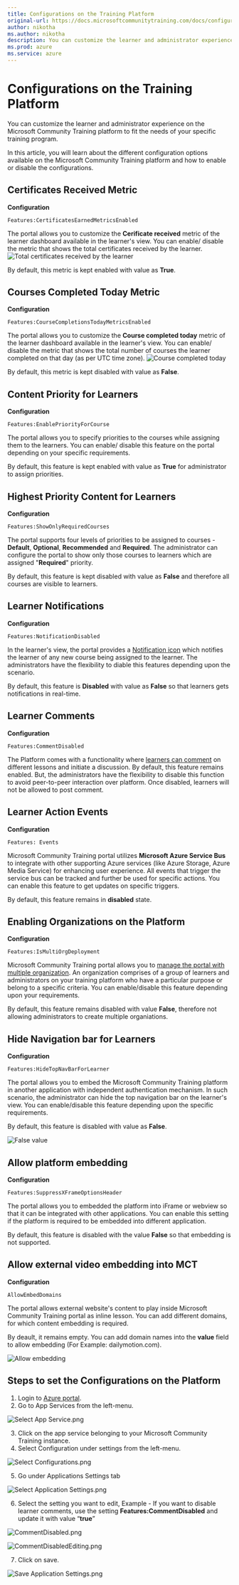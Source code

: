 ```yaml
---
title: Configurations on the Training Platform
original-url: https://docs.microsoftcommunitytraining.com/docs/configurations-on-the-training-platform
author: nikotha
ms.author: nikotha
description: You can customize the learner and administrator experience on the Microsoft Community Training platform to fit the needs of your specific training program.
ms.prod: azure
ms.service: azure
---
```


# Configurations on the Training Platform

You can customize the learner and administrator experience on the Microsoft Community Training platform to fit the needs of your specific training program. 

In this article, you will learn about the different configuration options available on the Microsoft Community Training platform and how to enable or disable the configurations. 

## Certificates Received Metric 

**Configuration**
```    
Features:CertificatesEarnedMetricsEnabled
```

The portal allows you to customize the **Cerificate received** metric of the learner dashboard available in the learner's view. You can enable/ disable the metric that shows the total certificates received by the learner.
![Total certificates received by the learner](../media/image%28418%29.png)

By default, this metric is kept enabled with value as **True**.

## Courses Completed Today Metric

**Configuration**
```
Features:CourseCompletionsTodayMetricsEnabled
```

The portal allows you to customize the **Course completed today** metric of the learner dashboard available in the learner's view. You can enable/ disable the metric that shows the total number of courses the learner completed on that day (as per UTC time zone). 
![Course completed today](../media/image%28419%29.png)

By default, this metric is kept disabled with value as **False**.

## Content Priority for Learners

**Configuration**
``` 
Features:EnablePriorityForCourse
```

The portal allows you to specify priorities to the courses while assigning them to the learners. You can enable/ disable this feature on the portal depending on your specific requirements.

By default, this feature is kept enabled with value as **True** for administrator to assign priorities.

## Highest Priority Content for Learners

**Configuration**
``` 
Features:ShowOnlyRequiredCourses
```

The portal supports four levels of priorities to be assigned to courses - **Default**, **Optional**, **Recommended** and **Required**. The administrator can configure the portal to show only those courses to learners which are assigned "**Required**" priority.

By default, this feature is kept disabled with value as **False** and therefore all courses are visible to learners.

## Learner Notifications

**Configuration**
``` 
Features:NotificationDisabled
```

In the learner's view, the portal provides a [Notification icon](../learner-experience/2_web-app#step-7-view-notifications) which notifies the learner of any new course being assigned to the learner. The administrators have the flexibility to diable this features depending upon the scenario.

By default, this feature is **Disabled** with value as **False** so that learners gets notifications in real-time.

## Learner Comments

**Configuration**
``` 
Features:CommentDisabled
```

The Platform comes with a functionality where [learners can comment](../learner-experience/3_mobile) on different lessons and initiate a discussion.
By default, this feature remains enabled. But, the administrators have the flexibility to disable this function to avoid peer-to-peer interaction over platform. Once disabled, learners will not be allowed to post comment.

## Learner Action Events 

**Configuration**
```
Features: Events
```

Microsoft Community Training portal utilizes **Microsoft Azure Service Bus** to integrate with other supporting Azure services (like Azure Storage, Azure Media Service) for enhancing user experience. All events that trigger the service bus can be tracked and further be used for specific actions. You can enable this feature to get updates on specific triggers.

By default, this feature remains in **disabled** state.

## Enabling Organizations on the Platform

**Configuration**
```
Features:IsMultiOrgDeployment
```

Microsoft Community Training portal allows you to [manage the portal with multiple organization](../user-management/4_organization-management). An organization comprises of a group of learners and administrators on your training platform who have a particular purpose or belong to a specific criteria. You can enable/disable this feature depending upon your requirements.

By default, this feature remains disabled with value **False**, therefore not allowing administrators to create multiple organiations.

## Hide Navigation bar for Learners

**Configuration**
```
Features:HideTopNavBarForLearner
```

The portal allows you to embed the Microsoft Community Training platform in another application with independent authentication mechanism. In such scenario, the administrator can hide the top navigation bar on the learner's view. You can enable/disable this feature depending upon the specific requirements.

By default, this feature is disabled with value as **False**.

![False value](../media/image%28432%29.png)

## Allow platform embedding

**Configuration**
```
Features:SuppressXFrameOptionsHeader
```

The portal allows you to embedded the platform into iFrame or webview so that it can be integrated with other applications. You can enable this setting if the platform is required to be embedded into different application.

By default, this feature is disabled with the value **False** so that embedding is not supported.

## Allow external video embedding into MCT

**Configuration**
```
AllowEmbedDomains
```

The portal allows external website's content to play inside Microsoft Community Training portal as inline lesson. You can add different domains, for which content embedding is required.

By deault, it remains empty. You can add domain names into the **value** field to allow embedding (For Example: dailymotion.com).

![Allow embedding](../media/image%28433%29.png)

## Steps to set the Configurations on the Platform

1.	Login to [Azure portal](http://www.portal.azure.com/).
2.	Go to App Services from the left-menu.

  ![Select App Service.png](../media/Select%20App%20Service%281%29.png)

3.	Click on the app service belonging to your Microsoft Community Training instance.
4.	Select Configuration under settings from the left-menu.

  ![Select Configurations.png](../media/Select%20Configurations%281%29.png)

5.	Go under Applications Settings tab
  
  ![Select Application Settings.png](../media/Select%20Application%20Settings.png)

6.	Select the setting you want to edit, Example - If you want to disable learner comments, use the setting **Features:CommentDisabled** and update it with value “**true**”

  ![CommentDisabled.png](../media/CommentDisabled.png)

  ![CommentDisabledEditing.png](../media/CommentDisabledEditing.png)

7.	Click on save.

  ![Save Application Settings.png](../media/Save%20Application%20Settings%281%29.png)